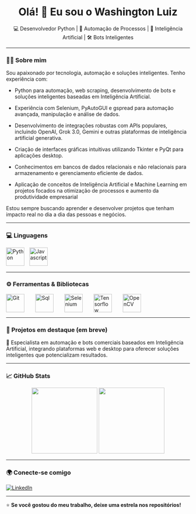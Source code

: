 <h1 align="center">Olá! 👋 Eu sou o Washington Luiz</h1>

<p align="center">
  💻 Desenvolvedor Python | 🤖 Automação de Processos | 🧠 Inteligência Artificial | 🛠️ Bots Inteligentes
</p>

---

### 🧑‍💻 Sobre mim

Sou apaixonado por tecnologia, automação e soluções inteligentes. Tenho experiência com:

- Python para automação, web scraping, desenvolvimento de bots e soluções inteligentes baseadas em Inteligência Artificial.

- Experiência com Selenium, PyAutoGUI e gspread para automação avançada, manipulação e análise de dados.

- Desenvolvimento de integrações robustas com APIs populares, incluindo OpenAI, Grok 3.0, Gemini e outras plataformas de inteligência artificial generativa.

- Criação de interfaces gráficas intuitivas utilizando Tkinter e PyQt para aplicações desktop.

- Conhecimentos em bancos de dados relacionais e não relacionais para armazenamento e gerenciamento eficiente de dados.

- Aplicação de conceitos de Inteligência Artificial e Machine Learning em projetos focados na otimização de processos e aumento da produtividade empresarial

Estou sempre buscando aprender e desenvolver projetos que tenham impacto real no dia a dia das pessoas e negócios.

---

### 💻 Linguagens

<p>
  <img src="https://www.svgrepo.com/show/354238/python.svg" alt="Python" width="50" style="margin-right: 10px;"/>
  <img src="https://www.svgrepo.com/show/349419/javascript.svg" alt="Javascript" width="50" style="margin-right: 10px;"/>
</p>

---

### ⚙️ Ferramentas & Bibliotecas

<div style="display: flex; gap: 20px;">
  <img src="https://www.svgrepo.com/show/353782/git-icon.svg" alt="Git" width="50" style="margin-right: 10px;"/>
  <img src="https://www.svgrepo.com/show/331760/sql-database-generic.svg" alt="Sql" width="50" style="margin-right: 10px;"/>
  <img src="https://www.svgrepo.com/show/354321/selenium.svg" alt="Selenium" width="50" style="margin-right: 10px;"/>
  <img src="https://www.svgrepo.com/show/354440/tensorflow.svg" alt="Tensorflow" width="50" style="margin-right: 10px;"/>
  <img src="https://www.svgrepo.com/show/354139/opencv.svg" alt="OpenCV" width="50" style="margin-right: 10px;"/>
</div>

---

### 📌 Projetos em destaque (em breve)

🔧 Especialista em automação e bots comerciais baseados em Inteligência Artificial, integrando plataformas web e desktop para oferecer soluções inteligentes que potencializam resultados.

---

### 📈 GitHub Stats

<p align="center">
  <img height="180em" src="https://github-readme-stats.vercel.app/api?username=WashingtonLuiz2312&show_icons=true&theme=tokyonight"/>
  <img height="180em" src="https://github-readme-stats.vercel.app/api/top-langs/?username=WashingtonLuiz2312&layout=compact&theme=tokyonight"/>
</p>

---

### 🌍 Conecte-se comigo

[![LinkedIn](https://img.shields.io/badge/-LinkedIn-0A66C2?style=flat&logo=linkedin&logoColor=white)](www.linkedin.com/in/washington-luiz-b15b96236)

---

⭐ **Se você gostou do meu trabalho, deixe uma estrela nos repositórios!**

